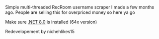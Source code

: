 Simple multi-threaded RecRoom username scraper I made a few months ago. People are selling this for overpriced money so here ya go

Make sure [.NET 8.0](https://dotnet.microsoft.com/en-us/download/dotnet/8.0) is installed (64x version)


Redevelopement by nichehlikes15
